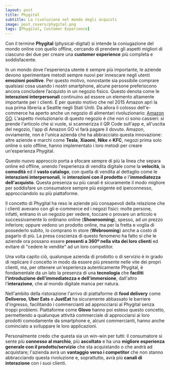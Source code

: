```yaml
---
layout: post
title: Phygital
subtitle: La rivoluzione nel mondo degli acquisti
image: post_covers/phygital.png
tags: [Phygital, Customer Experience]
---
```


Con il termine **Phygital** (physical-digital) si intende la coniugazione del mondo online con quello offline, cercando di prendere gli aspetti migliori di ciascuno dei due per creare una **customer experience** più completa e soddisfacente. 

In un mondo dove l'esperienza utente è sempre più importante, le aziende devono sperimentare metodi sempre nuovi per innescare negli utenti **emozioni positive**. Per questo motivo, nonostante sia possibile comprare qualsiasi cosa usando i nostri smartphone, alcune persone preferiscono ancora concludere l’acquisto in un negozio fisico. Questo denota come le **interazioni interpersonali** continuino ad essere un elemento altamente importante per i clienti. È per questo motivo che nel 2015 Amazon aprì la sua prima libreria a Seattle negli Stati Uniti. Da allora il colosso dell'e-commerce ha aperto anche un negozio di alimentari rivoluzionario: [Amazon GO](https://www.forbes.com/sites/andriacheng/2019/01/13/why-amazon-go-may-soon-change-the-way-we-want-to-shop/#17faabf67097). L'aspetto rivoluzionario di questo negozio è che non ci sono cassieri: si prende l'articolo che si vuole, si scannerizza il QR Code sull'app e, all'uscita del negozio, l'app di Amazon GO vi farà pagare il dovuto.
Amazon, ovviamente, non è l'unica azienda che ha abbracciato questa innovazione: altre aziende e marchi come **Tesla**, **Xiaomi**, **Nike** e **KFC**, negozi prima solo online o solo offline, hanno implementato i loro metodi per creare un'esperienza Phygital.

Questo nuovo approccio porta a sfocare sempre di più la linea che separa online ed offline, unendo l'esperienza di vendita digitale come la **velocità**, la **comodità** ed il **vasto catalogo**, con quella di vendita al dettaglio come le **interazioni interpersonali**, le **interazioni con il prodotto** e l'**immediatezza dell'acquisto**. Questa presenza su più canali è sicuramente il modo migliore per soddisfare un consumatore sempre più esigente ed iperconnesso, approcciandolo su più piattaforme.

Il concetto di Phygital ha reso le aziende più consapevoli della relazione che i clienti avevano con gli e-commerce ed i negozi fisici: molte persone, infatti, entrano in un negozio per vedere, toccare o provare un articolo e successivamente lo ordinano online (**Showrooming**), spesso, ad un prezzo inferiore; oppure vedono un prodotto online, ma per la fretta e voglia di possederlo subito, lo comprano in store (**Webrooming**) anche a costo di pagarlo di più.
La presa coscienza di questo fenomeno ha fatto si che le aziende ora possano essere **presenti a 360º nella vita dei loro clienti** ed evitare di "cedere le vendite" ad un loro competitor.

Una volta capito ciò, qualunque azienda di prodotto o di servizio è in grado di replicare il concetto in modo da essere più presente nelle vite dei propri clienti, ma, per ottenere un'esperienza autenticamente Phygital, è fondamentale da un lato la presenza di una **tecnologia** che **faciliti l'introduzione dell'immediatezza e dell'immersione**, dall'altro l'**interazione**, che al mondo digitale manca per natura.

Nell'ambito della ristorazione l'arrivo di piattaforme di **food delivery** come **Deliveroo**, **Uber Eats** e **JustEat** ha sicuramente abbassato le barriere d'ingresso, facilitando i commercianti ad approcciarsi al Phygital senza troppi problemi. Piattaforme come **Glovo** hanno poi esteso questo concetto, permettendo a qualunque attività commerciale di approcciarsi ai loro prodotti comodamente da smartphone e, alcuni commercianti, hanno anche cominciato a sviluppare le loro applicazioni.

Personalmente credo che questa sia un win-win per tutti: il consumatore si sente più **connesso al marchio**, più **ascoltato** e ha una **migliore esperienza generale con il prodotto/servizio** che sta acquistando o che andrà ad acquistare; l'azienda avrà un **vantaggio verso i competitor** che non stanno abbracciando questa rivoluzione e, soprattutto, avrà più **canali di interazione** con i suoi clienti.